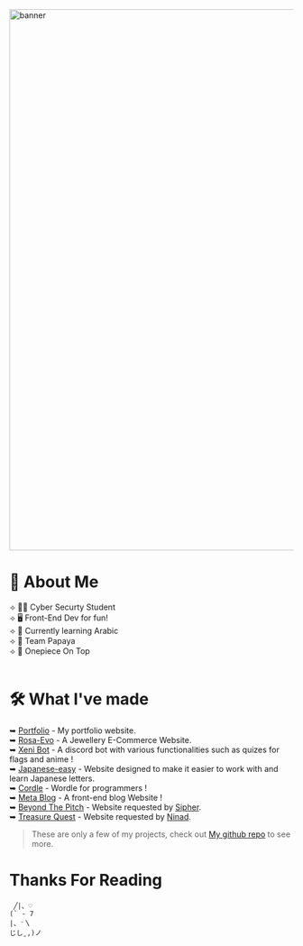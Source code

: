 <img src="https://i.pinimg.com/originals/b1/5b/d5/b15bd596014d9d9310e59b07b85da550.gif" alt="banner" style="width: 100vw;" />

# 🦦 About Me


⟢ 🐱‍💻 Cyber Securty Student <br/>
⟢ 🖥️ Front-End Dev for fun! <br/>
⟢ 🐪 Currently learning Arabic <br/>
⟢ 🧡 Team Papaya <br/>
⟢ 👒 Onepiece On Top <br/><br/>

# 🛠️ What I've made
➥ [Portfolio](https://github.com/ceasonal/interactive-portfolio) - My portfolio website. <br/>
➥ [Rosa-Evo](https://github.com/ceasonal/rosa.evo) - A Jewellery E-Commerce Website. <br/> 
➥ [Xeni Bot](https://github.com/ceasonal/xeni-Dev) - A discord bot with various functionalities such as quizes for flags and anime ! <br/>
➥ [Japanese-easy](https://github.com/ceasonal/learn-japanese) - Website designed to make it easier to work with and learn Japanese letters. <br/>
➥ [Cordle](https://github.com/crizmo/Cordle) - Wordle for programmers ! <br/>
➥ [Meta Blog](https://github.com/ceasonal/blogs) - A front-end blog Website ! <br/>
➥ [Beyond The Pitch](https://github.com/ceasonal/ValuePredictor) - Website requested by [Sipher](https://github.com/Sipher2003/Beyond-The-Pitch).  <br/>
➥ [Treasure Quest](https://github.com/ceasonal/treasure-quest-web) - Website requested by [Ninad](https://github.com/NinadKarkhanis/TreasureQuest). <br/>

> These are only a few of my projects, check out [My github repo](https://github.com/ceasonal?tab=repositories) to see more. <br/>



# Thanks For Reading

```
 ╱|、♡
(` - 7
|、⁻〵
じしˍ,)ノ
```

